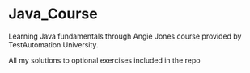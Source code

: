 # Java_Course
Learning Java fundamentals through Angie Jones course provided by TestAutomation University.

All my solutions to optional exercises included in the repo
